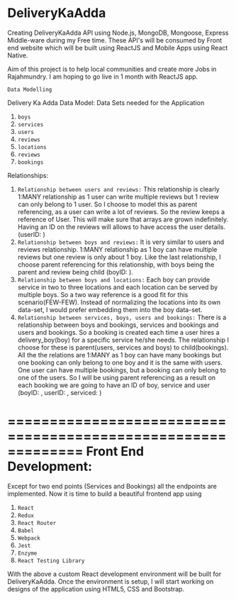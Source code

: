 # DeliveryKaAdda

Creating DeliveryKaAdda API using Node.js, MongoDB, Mongoose, Express Middle-ware during my Free time. These API's will be consumed by Front end website which will be built using ReactJS and Mobile Apps using React Native.

Aim of this project is to help local communities and create more Jobs in Rajahmundry. I am hoping to go live in 1 month with ReactJS app.

`Data Modelling`

Delivery Ka Adda Data Model:
Data Sets needed for the Application
1.	`boys`
2.	`services`
3.	`users`
4.	`reviews`
5.	`locations`
6.	`reviews`
7.	`bookings`

Relationships:
1.	`Relationship between users and reviews:` This relationship is clearly 1:MANY relationship as 1 user can write multiple reviews but 1 review can only belong to 1 user. So I choose to model this as parent referencing, as a user can write a lot of reviews. So the review keeps a reference of User. This will make sure that arrays are grown indefinitely. Having an ID on the reviews will allows to have access the user details. (userID:  <id>)
2.	`Relationship between boys and reviews:` It is very similar to users and reviews relationship. 1:MANY relationship as 1 boy can have multiple reviews but one review is only about 1 boy. Like the last relationship, I choose parent referencing for this relationship, with boys being the parent and review being child (boyID: <id>).
3.	`Relationship between boys and locations:` Each boy can provide service in two to three locations and each location can be served by multiple boys. So a two way reference is a good fit for this scenario(FEW-FEW). Instead of normalizing the locations into its own data-set, I would prefer embedding them into the boy data-set. 
4.	`Relationship between services, boys, users and bookings:` There is a relationship between boys and bookings, services and bookings and users and bookings. So a booking is created each time a user hires a delivery_boy(boy) for a specific service he/she needs. The relationship I choose for these is parent(users, services and boys) to child(bookings). All the the relations are 1:MANY as 1 boy can have many bookings but one booking can only belong to one boy and it is the same with users. One user can have multiple bookings, but a booking can only belong to one of the users. So I will be using parent referencing as a result on each booking we are going to have an ID of boy, service and user (boyID: <id>, userID: <id>, serviced: <id>) 


=============================================================
Front End Development:
=============================================================

Except for two end points (Services and Bookings) all the endpoints are implemented. Now it is time to build a beautiful frontend app using

1. `React`
2. `Redux`
3. `React Router`
4. `Babel`
5. `Webpack`
6. `Jest`
7. `Enzyme`
8. `React Testing Library`

With the above a custom React development environment will be built for DeliveryKaAdda. Once the environment is setup, I will start working on designs of the application using HTML5, CSS and Bootstrap.


